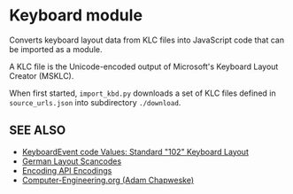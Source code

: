 # Keyboard module

Converts keyboard layout data from KLC files into JavaScript code that can be imported as a module.

A KLC file is the Unicode-encoded output of Microsoft's Keyboard Layout Creator (MSKLC).

When first started, `import_kbd.py` downloads a set of KLC files defined in `source_urls.json` into subdirectory `./download`.

## SEE ALSO

- [KeyboardEvent code Values: Standard "102" Keyboard Layout](https://www.w3.org/TR/uievents-code/#keyboard-102)
- [German Layout Scancodes](https://kbdlayout.info/KBDGR/scancodes)
- [Encoding API Encodings](https://developer.mozilla.org/en-US/docs/Web/API/Encoding_API/Encodings)
- [Computer-Engineering.org (Adam Chapweske)](https://web.archive.org/web/20180302004814/https://computer-engineering.org/)
